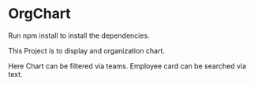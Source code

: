 # OrgChart

Run npm install to install the dependencies.

This Project is to display and organization chart.


Here Chart can be filtered via teams.
Employee card can be searched via text.
